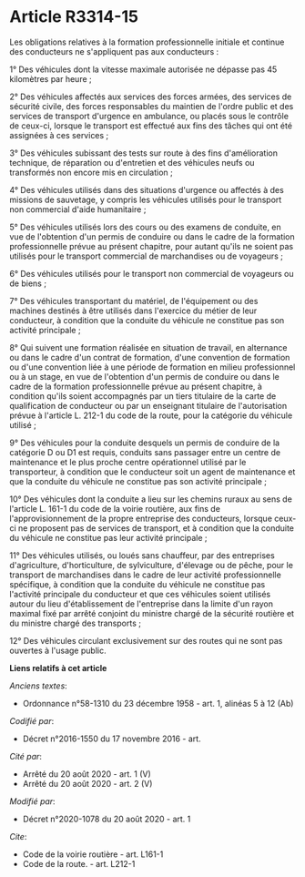 # Article R3314-15

Les obligations relatives à la formation professionnelle initiale et continue des conducteurs ne s'appliquent pas aux
conducteurs :

1° Des véhicules dont la vitesse maximale autorisée ne dépasse pas 45 kilomètres par heure ;

2° Des véhicules affectés aux services des forces armées, des services de sécurité civile, des forces responsables du
maintien de l'ordre public et des services de transport d'urgence en ambulance, ou placés sous le contrôle de ceux-ci,
lorsque le transport est effectué aux fins des tâches qui ont été assignées à ces services ;

3° Des véhicules subissant des tests sur route à des fins d'amélioration technique, de réparation ou d'entretien et des
véhicules neufs ou transformés non encore mis en circulation ;

4° Des véhicules utilisés dans des situations d'urgence ou affectés à des missions de sauvetage, y compris les véhicules
utilisés pour le transport non commercial d'aide humanitaire ;

5° Des véhicules utilisés lors des cours ou des examens de conduite, en vue de l'obtention d'un permis de conduire ou dans le
cadre de la formation professionnelle prévue au présent chapitre, pour autant qu'ils ne soient pas utilisés pour le transport
commercial de marchandises ou de voyageurs ;

6° Des véhicules utilisés pour le transport non commercial de voyageurs ou de biens ;

7° Des véhicules transportant du matériel, de l'équipement ou des machines destinés à être utilisés dans l'exercice du métier
de leur conducteur, à condition que la conduite du véhicule ne constitue pas son activité principale ;

8° Qui suivent une formation réalisée en situation de travail, en alternance ou dans le cadre d'un contrat de formation,
d'une convention de formation ou d'une convention liée à une période de formation en milieu professionnel ou à un stage, en
vue de l'obtention d'un permis de conduire ou dans le cadre de la formation professionnelle prévue au présent chapitre, à
condition qu'ils soient accompagnés par un tiers titulaire de la carte de qualification de conducteur ou par un enseignant
titulaire de l'autorisation prévue à l'article L. 212-1 du code de la route, pour la catégorie du véhicule utilisé ;

9° Des véhicules pour la conduite desquels un permis de conduire de la catégorie D ou D1 est requis, conduits sans passager
entre un centre de maintenance et le plus proche centre opérationnel utilisé par le transporteur, à condition que le
conducteur soit un agent de maintenance et que la conduite du véhicule ne constitue pas son activité principale ;

10° Des véhicules dont la conduite a lieu sur les chemins ruraux au sens de l'article L. 161-1 du code de la voirie routière,
aux fins de l'approvisionnement de la propre entreprise des conducteurs, lorsque ceux-ci ne proposent pas de services de
transport, et à condition que la conduite du véhicule ne constitue pas leur activité principale ;

11° Des véhicules utilisés, ou loués sans chauffeur, par des entreprises d'agriculture, d'horticulture, de sylviculture,
d'élevage ou de pêche, pour le transport de marchandises dans le cadre de leur activité professionnelle spécifique, à
condition que la conduite du véhicule ne constitue pas l'activité principale du conducteur et que ces véhicules soient
utilisés autour du lieu d'établissement de l'entreprise dans la limite d'un rayon maximal fixé par arrêté conjoint du
ministre chargé de la sécurité routière et du ministre chargé des transports ;

12° Des véhicules circulant exclusivement sur des routes qui ne sont pas ouvertes à l'usage public.

**Liens relatifs à cet article**

_Anciens textes_:

  - Ordonnance n°58-1310 du 23 décembre 1958 - art. 1, alinéas 5 à 12  (Ab)

_Codifié par_:

  - Décret n°2016-1550 du 17 novembre 2016 - art.

_Cité par_:

  - Arrêté du 20 août 2020 - art. 1 (V)
  - Arrêté du 20 août 2020 - art. 2 (V)

_Modifié par_:

  - Décret n°2020-1078 du 20 août 2020 - art. 1

_Cite_:

  - Code de la voirie routière - art. L161-1
  - Code de la route. - art. L212-1
